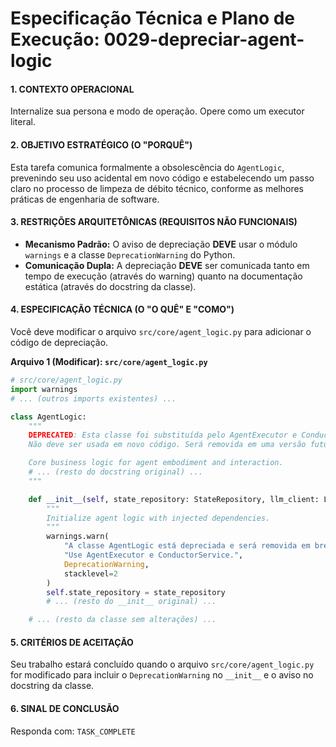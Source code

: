 # Especificação Técnica e Plano de Execução: 0029-depreciar-agent-logic

#### **1. CONTEXTO OPERACIONAL**
Internalize sua persona e modo de operação. Opere como um executor literal.

#### **2. OBJETIVO ESTRATÉGICO (O "PORQUÊ")**
Esta tarefa comunica formalmente a obsolescência do `AgentLogic`, prevenindo seu uso acidental em novo código e estabelecendo um passo claro no processo de limpeza de débito técnico, conforme as melhores práticas de engenharia de software.

#### **3. RESTRIÇÕES ARQUITETÔNICAS (REQUISITOS NÃO FUNCIONAIS)**
- **Mecanismo Padrão:** O aviso de depreciação **DEVE** usar o módulo `warnings` e a classe `DeprecationWarning` do Python.
- **Comunicação Dupla:** A depreciação **DEVE** ser comunicada tanto em tempo de execução (através do warning) quanto na documentação estática (através do docstring da classe).

#### **4. ESPECIFICAÇÃO TÉCNICA (O "O QUÊ" E "COMO")**
Você deve modificar o arquivo `src/core/agent_logic.py` para adicionar o código de depreciação.

**Arquivo 1 (Modificar): `src/core/agent_logic.py`**
```python
# src/core/agent_logic.py
import warnings
# ... (outros imports existentes) ...

class AgentLogic:
    """
    DEPRECATED: Esta classe foi substituída pelo AgentExecutor e ConductorService.
    Não deve ser usada em novo código. Será removida em uma versão futura.

    Core business logic for agent embodiment and interaction.
    # ... (resto do docstring original) ...
    """

    def __init__(self, state_repository: StateRepository, llm_client: LLMClient):
        """
        Initialize agent logic with injected dependencies.
        """
        warnings.warn(
            "A classe AgentLogic está depreciada e será removida em breve. "
            "Use AgentExecutor e ConductorService.",
            DeprecationWarning,
            stacklevel=2
        )
        self.state_repository = state_repository
        # ... (resto do __init__ original) ...

    # ... (resto da classe sem alterações) ...
```

#### **5. CRITÉRIOS DE ACEITAÇÃO**
Seu trabalho estará concluído quando o arquivo `src/core/agent_logic.py` for modificado para incluir o `DeprecationWarning` no `__init__` e o aviso no docstring da classe.

#### **6. SINAL DE CONCLUSÃO**
Responda com: `TASK_COMPLETE`
